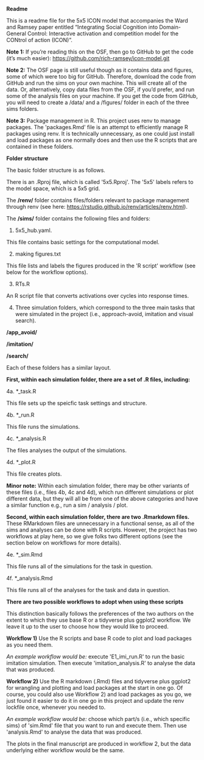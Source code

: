 **Readme**

This is a readme file for the 5x5 ICON model that accompanies the Ward and Ramsey paper entitled “Integrating Social Cognition into Domain-General Control: Interactive activation and competition model for the CONtrol of action (ICON)”.

**Note 1:** If you’re reading this on the OSF, then go to GitHub to get the code (it’s much easier):  https://github.com/rich-ramsey/icon-model.git

**Note 2:** The OSF page is still useful though as it contains data and figures, some of which were too big for GitHub. Therefore, download the code from GitHub and run the sims on your own machine. This will create all of the data. Or, alternatively, copy data files from the OSF, if you’d prefer, and run some of the analysis files on your machine. If you get the code from GitHub, you will need to create a /data/ and a /figures/ folder in each of the three sims folders. 

**Note 3:** Package management in R. This project uses renv to manage packages. The 'packages.Rmd' file is an attempt to efficiently manage R packages using renv. It is technically unnecessary, as one could just install and load packages as one normally does and then use the R scripts that are contained in these folders. 


**Folder structure**

The basic folder structure is as follows.

There is an .Rproj file, which is called '5x5.Rproj'. The '5x5' labels refers to 
the model space, which is a 5x5 grid.

The **/renv/** folder contains files/folders relevant to package management through
renv (see here: https://rstudio.github.io/renv/articles/renv.html). 

The **/sims/** folder contains the following files and folders:

1. 5x5_hub.yaml.

This file contains basic settings for the computational model.

2. making figures.txt

This file lists and labels the figures produced in the 'R script' workflow 
(see below for the workflow options).

3. RTs.R

An R script file that converts activations over cycles into response times.

4. Three simulation folders, which correspond to the three main tasks that 
were simulated in the project (i.e., approach-avoid, imitation and visual search).

**/app_avoid/**

**/imitation/**

**/search/**


Each of these folders has a similar layout.

**First, within each simulation folder, there are a set of .R files, including:**

4a. *_task.R

This file sets up the speicfic task settings and structure.

4b. *_run.R

This file runs the simulations.

4c. *_analysis.R

The files analyses the output of the simulations.

4d. *_plot.R

This file creates plots.


**Minor note:** Within each simulation folder, there may be other variants of these files 
(i.e., files 4b, 4c and 4d), which run different simulations or plot different 
data, but they will all be from one of the above categories and have a similar 
function e.g., run a sim / analysis / plot.


**Second, within each simulation folder, there are two .Rmarkdown files.** These 
RMarkdown files are unnecessary in a functional sense, as all of the sims and 
analyses can be done with R scripts. However, the project has two workflows at 
play here, so we give folks two different options (see the section below on 
workflows for more details). 

4e. *_sim.Rmd

This file runs all of the simulations for the task in question.

4f. *_analysis.Rmd

This file runs all of the analyses for the task and data in question.


**There are two possible workflows to adopt when using these scripts**

This distinction basically follows the preferences of the two authors on the extent
to which they use base R or a tidyverse plus ggplot2 workflow. We leave it up to 
the user to choose how they would like to proceed. 

**Workflow 1)** Use the R scripts and base R code to plot and load packages as you 
need them.

*An example workflow would be:* execute 'E1_imi_run.R' to run the basic imitation
simulation. Then execute 'imitation_analysis.R' to analyse the data that was
produced.


**Workflow 2)** Use the R markdown (.Rmd) files and tidyverse plus ggplot2 for 
wrangling and plotting and load packages at the start in one go. Of course,
you could also use Workflow 2) and load packages as you go, we just found it 
easier to do it in one go in this project and update the renv lockfile once, 
whenever you needed to. 

*An example workflow would be:* choose which part/s (i.e., which specific sims) of 
'sim.Rmd' file that you want to run and execute them. Then use 'analysis.Rmd' to 
analyse the data that was produced.

The plots in the final manuscript are produced in workflow 2, but the data 
underlying either workflow would be the same.
